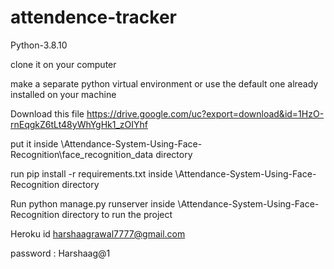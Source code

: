 # attendence-tracker
Python-3.8.10

clone it on your computer

make a separate python virtual environment or use the default one already installed on your machine

 Download this file https://drive.google.com/uc?export=download&id=1HzO-rnEqgkZ6tLt48yWhYgHk1_zOIYhf
 
 put it inside \Attendance-System-Using-Face-Recognition\face_recognition_data directory
 
 run pip install -r requirements.txt inside \Attendance-System-Using-Face-Recognition directory
 
 Run python manage.py runserver inside \Attendance-System-Using-Face-Recognition directory to run the project
 
 Heroku id harshaagrawal7777@gmail.com
 
 password : Harshaag@1
